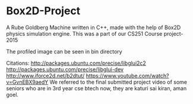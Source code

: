 # Box2D-Project
A Rube Goldberg Machine written in C++, made with the help of Box2D physics simulation engine. This was a part of our CS251 Course project-2015

The profiled image can be seen in bin directory

Citations: 
http://packages.ubuntu.com/precise/libglui2c2
http://packages.ubuntu.com/precise/libglui-dev
http://www.iforce2d.net/b2dtut/
https://www.youtube.com/watch?v=GvnEBX9aedY
We referred to the final submitted project video of some seniors who are in 3rd year cse  btech now, they are katuri sai kiran, aman goel.
